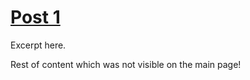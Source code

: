 # [Post 1](/post1)

Excerpt here.

<!--more-->

Rest of content which was not visible on the main page!
